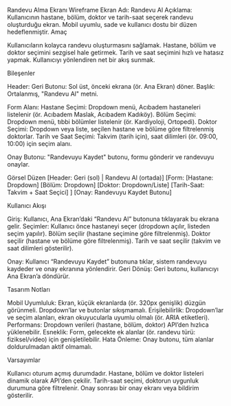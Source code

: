 Randevu Alma Ekranı Wireframe
Ekran Adı: Randevu Al
Açıklama: Kullanıcının hastane, bölüm, doktor ve tarih-saat seçerek randevu oluşturduğu ekran. Mobil uyumlu, sade ve kullanıcı dostu bir düzen hedeflenmiştir.
Amaç

Kullanıcıların kolayca randevu oluşturmasını sağlamak.
Hastane, bölüm ve doktor seçimini sezgisel hale getirmek.
Tarih ve saat seçimini hızlı ve hatasız yapmak.
Kullanıcıyı yönlendiren net bir akış sunmak.

Bileşenler

Header:
Geri Butonu: Sol üst, önceki ekrana (ör. Ana Ekran) döner.
Başlık: Ortalanmış, "Randevu Al" metni.


Form Alanı:
Hastane Seçimi: Dropdown menü, Acıbadem hastaneleri listelenir (ör. Acıbadem Maslak, Acıbadem Kadıköy).
Bölüm Seçimi: Dropdown menü, tıbbi bölümler listelenir (ör. Kardiyoloji, Ortopedi).
Doktor Seçimi: Dropdown veya liste, seçilen hastane ve bölüme göre filtrelenmiş doktorlar.
Tarih ve Saat Seçimi: Takvim (tarih için), saat dilimleri (ör. 09:00, 10:00) için seçim alanı.


Onay Butonu:
"Randevuyu Kaydet" butonu, formu gönderir ve randevuyu onaylar.



Görsel Düzen
[Header: Geri (sol) | Randevu Al (ortada)]
[Form: 
  [Hastane: Dropdown]
  [Bölüm: Dropdown]
  [Doktor: Dropdown/Liste]
  [Tarih-Saat: Takvim + Saat Seçici]
]
[Onay: Randevuyu Kaydet Butonu]

Kullanıcı Akışı

Giriş: Kullanıcı, Ana Ekran’daki “Randevu Al” butonuna tıklayarak bu ekrana gelir.
Seçimler:
Kullanıcı önce hastaneyi seçer (dropdown açılır, listeden seçim yapılır).
Bölüm seçilir (hastane seçimine göre filtrelenmiş).
Doktor seçilir (hastane ve bölüme göre filtrelenmiş).
Tarih ve saat seçilir (takvim ve saat dilimleri gösterilir).


Onay: Kullanıcı “Randevuyu Kaydet” butonuna tıklar, sistem randevuyu kaydeder ve onay ekranına yönlendirir.
Geri Dönüş: Geri butonu, kullanıcıyı Ana Ekran’a döndürür.

Tasarım Notları

Mobil Uyumluluk: Ekran, küçük ekranlarda (ör. 320px genişlik) düzgün görünmeli. Dropdown’lar ve butonlar sıkışmamalı.
Erişilebilirlik: Dropdown’lar ve seçim alanları, ekran okuyucularla uyumlu olmalı (ör. ARIA etiketleri).
Performans: Dropdown verileri (hastane, bölüm, doktor) API’den hızlıca yüklenebilir.
Esneklik: Form, gelecekte ek alanlar (ör. randevu türü: fiziksel/video) için genişletilebilir.
Hata Önleme: Onay butonu, tüm alanlar doldurulmadan aktif olmamalı.

Varsayımlar

Kullanıcı oturum açmış durumdadır.
Hastane, bölüm ve doktor listeleri dinamik olarak API’den çekilir.
Tarih-saat seçimi, doktorun uygunluk durumuna göre filtrelenir.
Onay sonrası bir onay ekranı veya bildirim gösterilir.
